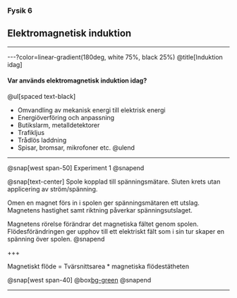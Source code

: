### Fysik 6
## Elektromagnetisk induktion

---
---?color=linear-gradient(180deg, white 75%, black 25%)
@title[Induktion idag]

#### Var används elektromagnetisk induktion idag?
@ul[spaced text-black]
- Omvandling av mekanisk energi till elektrisk energi
- Energiöverföring och anpassning
- Butikslarm, metalldetektorer
- Trafikljus
- Trådlös laddning
- Spisar, bromsar, mikrofoner etc.
@ulend

---

@snap[west span-50]
Experiment 1
@snapend

@snap[text-center]
Spole kopplad till spänningsmätare.
Sluten krets utan applicering av ström/spänning.

Omen en magnet förs in i spolen ger spänningsmätaren ett utslag. Magnetens
hastighet samt riktning påverkar spänningsutslaget.

Magnetens rörelse förändrar det magnetiska fältet genom spolen.
Flödesförändringen ger upphov till ett elektriskt fält som i sin tur
skaper en spänning över spolen.
@snapend

+++

Magnetiskt flöde = Tvärsnittsarea * magnetiska flödestätheten

@snap[west span-40]
@box[bg-green]($$\bar{\Phi}=\hat{A}\cdot\bar{B}$$)
@snapend

---
